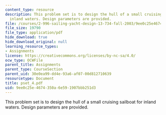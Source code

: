 ```yaml
---
content_type: resource
description: This problem set is to design the hull of a small cruising sailboat for
  inland waters. Design parameters are provided.
file: /courses/2-996-sailing-yacht-design-13-734-fall-2003/9ee0c25e4674350a6e591907bbb251d3_pset_4.pdf
file_size: 19790
file_type: application/pdf
hide_download: true
hide_download_original: null
learning_resource_types:
- Assignments
license: https://creativecommons.org/licenses/by-nc-sa/4.0/
ocw_type: OCWFile
parent_title: Assignments
parent_type: CourseSection
parent_uid: 30e0ea99-dd4e-93a6-af07-00d812710639
resourcetype: Document
title: pset_4.pdf
uid: 9ee0c25e-4674-350a-6e59-1907bbb251d3
---
```

This problem set is to design the hull of a small cruising sailboat for inland waters. Design parameters are provided.